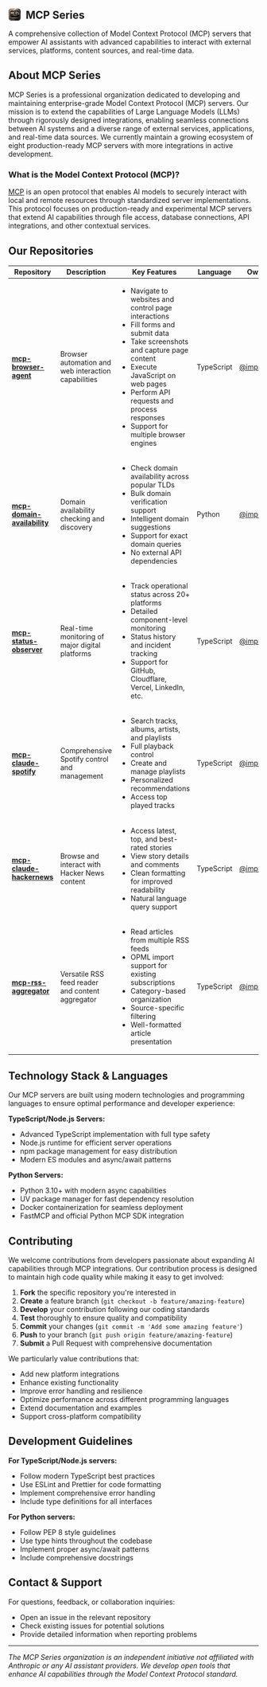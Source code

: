 <h2 style="display: flex; align-items: center; margin: 0;">
  <a href="https://github.com/mcp-series">
    <img src="https://raw.githubusercontent.com/mcp-series/.github/main/mcp-series-logo.png" width="25" height="25" style="margin-right: 10px; transform: translateY(2px);">
  </a>
  <span>MCP Series</span>
</h2>

A comprehensive collection of Model Context Protocol (MCP) servers that empower AI assistants with advanced capabilities to interact with external services, platforms, content sources, and real-time data.

## About MCP Series

MCP Series is a professional organization dedicated to developing and maintaining enterprise-grade Model Context Protocol (MCP) servers. Our mission is to extend the capabilities of Large Language Models (LLMs) through rigorously designed integrations, enabling seamless connections between AI systems and a diverse range of external services, applications, and real-time data sources. We currently maintain a growing ecosystem of eight production-ready MCP servers with more integrations in active development.

### What is the Model Context Protocol (MCP)?

[MCP](https://modelcontextprotocol.io/) is an open protocol that enables AI models to securely interact with local and remote resources through standardized server implementations. This protocol focuses on production-ready and experimental MCP servers that extend AI capabilities through file access, database connections, API integrations, and other contextual services.

## Our Repositories

| Repository | Description | Key Features | Language | Owner |
|------------|-------------|--------------|----------|--------|
| [**mcp-browser-agent**](https://github.com/mcp-series/mcp-browser-agent) | Browser automation and web interaction capabilities | <ul><li>Navigate to websites and control page interactions</li><li>Fill forms and submit data</li><li>Take screenshots and capture page content</li><li>Execute JavaScript on web pages</li><li>Perform API requests and process responses</li><li>Support for multiple browser engines</li></ul> | TypeScript | [@imprvhub](https://github.com/imprvhub) |
| [**mcp-domain-availability**](https://github.com/imprvhub/mcp-domain-availability) | Domain availability checking and discovery | <ul><li>Check domain availability across popular TLDs</li><li>Bulk domain verification support</li><li>Intelligent domain suggestions</li><li>Support for exact domain queries</li><li>No external API dependencies</li></ul> | Python | [@imprvhub](https://github.com/imprvhub) |
| [**mcp-status-observer**](https://github.com/mcp-series/mcp-status-observer) | Real-time monitoring of major digital platforms | <ul><li>Track operational status across 20+ platforms</li><li>Detailed component-level monitoring</li><li>Status history and incident tracking</li><li>Support for GitHub, Cloudflare, Vercel, LinkedIn, etc.</li></ul> | TypeScript | [@imprvhub](https://github.com/imprvhub) |
| [**mcp-claude-spotify**](https://github.com/mcp-series/mcp-claude-spotify) | Comprehensive Spotify control and management | <ul><li>Search tracks, albums, artists, and playlists</li><li>Full playback control</li><li>Create and manage playlists</li><li>Personalized recommendations</li><li>Access top played tracks</li></ul> | TypeScript | [@imprvhub](https://github.com/imprvhub) |
| [**mcp-claude-hackernews**](https://github.com/mcp-series/mcp-claude-hackernews) | Browse and interact with Hacker News content | <ul><li>Access latest, top, and best-rated stories</li><li>View story details and comments</li><li>Clean formatting for improved readability</li><li>Natural language query support</li></ul> | TypeScript | [@imprvhub](https://github.com/imprvhub) |
| [**mcp-rss-aggregator**](https://github.com/mcp-series/mcp-rss-aggregator) | Versatile RSS feed reader and content aggregator | <ul><li>Read articles from multiple RSS feeds</li><li>OPML import support for existing subscriptions</li><li>Category-based organization</li><li>Source-specific filtering</li><li>Well-formatted article presentation</li></ul> | TypeScript | [@imprvhub](https://github.com/imprvhub) |

## Technology Stack & Languages

Our MCP servers are built using modern technologies and programming languages to ensure optimal performance and developer experience:

**TypeScript/Node.js Servers:**
- Advanced TypeScript implementation with full type safety
- Node.js runtime for efficient server operations
- npm package management for easy distribution
- Modern ES modules and async/await patterns

**Python Servers:**
- Python 3.10+ with modern async capabilities
- UV package manager for fast dependency resolution
- Docker containerization for seamless deployment
- FastMCP and official Python MCP SDK integration

## Contributing

We welcome contributions from developers passionate about expanding AI capabilities through MCP integrations. Our contribution process is designed to maintain high code quality while making it easy to get involved:

1. **Fork** the specific repository you're interested in
2. **Create** a feature branch (`git checkout -b feature/amazing-feature`)
3. **Develop** your contribution following our coding standards
4. **Test** thoroughly to ensure quality and compatibility
5. **Commit** your changes (`git commit -m 'Add some amazing feature'`)
6. **Push** to your branch (`git push origin feature/amazing-feature`)
7. **Submit** a Pull Request with comprehensive documentation

We particularly value contributions that:
- Add new platform integrations
- Enhance existing functionality
- Improve error handling and resilience
- Optimize performance across different programming languages
- Extend documentation and examples
- Support cross-platform compatibility

## Development Guidelines

**For TypeScript/Node.js servers:**
- Follow modern TypeScript best practices
- Use ESLint and Prettier for code formatting
- Implement comprehensive error handling
- Include type definitions for all interfaces

**For Python servers:**
- Follow PEP 8 style guidelines
- Use type hints throughout the codebase
- Implement proper async/await patterns
- Include comprehensive docstrings


## Contact & Support

For questions, feedback, or collaboration inquiries:
- Open an issue in the relevant repository
- Check existing issues for potential solutions
- Provide detailed information when reporting problems

---

*The MCP Series organization is an independent initiative not affiliated with Anthropic or any AI assistant providers. We develop open tools that enhance AI capabilities through the Model Context Protocol standard.*
